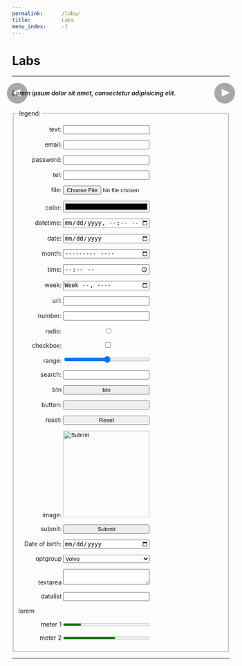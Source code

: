 ```yaml
---
permalink:      /labs/
title:          Labs
menu_index:     -1
---
```

# Labs[](# '{">":"find","tag":"main","className":"align-center"}')

---



<!--
leaderboard(728x90)
banner(468x60)
half banner(234x60)
button(125x125)
skyscraper(120x600)
wide skyscraper(160x600)
small rectangle(180x150)
vertical banner(120x240)
small square(200x200)
square(250x250)
medium rectangle(300x250)
large rectangle(336x280)
half page(300x600)
portrait(300x1050)
mobile banner(320x50)
large leaderboard(970x90)
billboard(970x250)
-->

<style>
.gallery {
  margin: 0 -16px;
  position: relative;
}
.gallery .nav,
.gallery img {
  -webkit-touch-callout: none;
  -webkit-user-select: none;
  -khtml-user-select: none;
  -moz-user-select: none;
  -ms-user-select: none;
  user-select: none;
  outline: none;
}
.gallery .waitload { opacity: .5; }
.gallery .unload { opacity: 0; pointer-events: none; position: absolute; left: 0; top: 0; }
/*.gallery div:not(.ratio) .unload { width: 0; height: 0; }*/
.gallery .nav { height: 100%; width: 100%; position: absolute; z-index: 1; }
.gallery .caption { padding: 16px; font-weight: 600; font-style: italic; }
.gallery .prev,.gallery .next {
  cursor: pointer;
  text-align: center;
  position: absolute;
  line-height: 1em;
  background: #000;
  color: #FFF;
  margin: auto;
  border-radius: 0;
  font-size: 32px;
  height: 100%;
  width: 1em;
  bottom: 0;
  top: 0;
  z-index: 2;
  opacity: .3333;
}
@media screen and (min-width: 480px){
  .gallery { margin: auto; }
  .gallery .caption { padding: 16px 0; }
  .gallery .prev,.gallery .next {
    box-shadow: 0 0 0 3px;
    margin: auto -.25em;
    border-radius: 50%;
    font-size: 48px;
    height: 1em;
  }
  .gallery .prev:hover,.gallery .next:hover {
    background: #c03;
    opacity: 1;
  }
}

.gallery .prev { left: 0 }
.gallery .next { right: 0 }
.gallery .prev:after, .gallery .next:after {
  content: "◀︎▶︎"; content: "";
  border: solid 1em transparent;
  margin: -1em; position: absolute;
  width: 0; height: 0;
  top: 50%; left: 50%;
  font-size: .2em;
}
.gallery .prev:after { border-right: solid 2em; border-left: 0; margin: -1em -1.25em; }
.gallery .next:after { border-right: 0; border-left: solid 2em; margin: -1em -0.75em; }
</style>
<div class="card align-left">
<div class="gallery" data-img='[
"https://unsplash.it/600/900/",
"https://unsplash.it/600/900/?random",
"https://unsplash.it/g/600/900/?random",
"https://unsplash.it/600/900/?blur",
"https://unsplash.it/g/600/900/?blur"
]'>
<div class="imageList ratio ratio-2-3">
  <div class="nav"><span class="prev no-print"></span><span class="next no-print"></span></div>
  <img alt="Gallery image" class="ease unload lazyload" data-src="https://unsplash.it/600/900/" src="data:image/gif;base64,R0lGODlhAQABAIAAAAAAAP///yH5BAEAAAAALAAAAAABAAEAAAIBRAA7">
</div>
<div class="caption"><span>
  Lorem ipsum dolor sit amet, consectetur adipisicing elit.
</span></div>
</div>
</div>
<script>afterLib.push(function () {
  function updateGallery(G, idx = 1) {
    var list = JSON.parse(G.dataset.img),
        last = list.length-1, oldImg, newImg;
    idx += (1*G.dataset.idx || 0);
    idx = (idx < 0) ? last : (idx>last) ? 0 : idx;
    oldImg = one('img:not([class~=unload])') || one('img', G);
    newImg = one('img[src="'+list[idx]+'"]', G);
    if (!newImg) {
      newImg = str2DOM(`<img alt="Gallery image" class="ease unload">`);
      newImg.src = list[idx];
      oldImg.parentNode.appendChild(newImg);
      addClass(oldImg,'waitload');
      on(newImg, 'load', function (data) {
        removeClass(oldImg,'waitload');
        addClass(all('img', G),'unload');
        removeClass(newImg,'unload');
      });
    } else {
      addClass(all('img', G),'unload');
      removeClass(newImg,'unload');
    } G.dataset.idx = idx;
  }

  on(all('.gallery .unload'), 'load', function (data) { removeClass(this,'unload'); });
  on(all('.gallery .prev, .gallery .next'), 'click', function(e) {
    e.preventDefault();
    e=this;
    while(!hasClass(e,'gallery')&&(e=e.parentNode)){};
    hasClass(this,'prev')?updateGallery(e,-1):updateGallery(e,1);
    return false;
  });
  var g = one('.gallery'), gSwipe = new Swipe();
  gSwipe
  .onRight(function(){ gSwipe.e.preventDefault(); updateGallery(g, -1) })
  .onLeft(function(){ gSwipe.e.preventDefault(); updateGallery(g, 1) })
  ;on(g, 'touchstart touchmove', gSwipe.invoke)
});</script>

<style>
fieldset p label { display: block; }
fieldset p label span:first-child {
  width: 100px;
  display: inline-block;
}
.input-control, button, input, optgroup, select, textarea, meter { width: 480px; max-width: 100%; }
@media screen and (min-width: 480px){
  fieldset p label span:first-child { text-align: right; }
  .input-control, button, input, optgroup, select, textarea, meter { width: 200px; }
}
</style>

<form class="card align-left">
  <fieldset>
    <legend>legend:</legend>
    <p><label><span>text:</span>
      <input type="text"/>
    </label></p>
    <p><label><span>email:</span>
      <input type="email"/>
    </label></p>
    <p><label><span>password:</span>
      <input type="password"/>
    </label></p>
    <p><label><span>tel:</span>
      <input type="tel"/>
    </label></p>
    <p><label><span>file:</span>
      <input type="file"/>
    </label></p>
    <p><label><span>color:</span>
      <input type="color"/>
    </label></p>
    <p><label><span>datetime:</span>
      <input type="datetime-local"/>
    </label></p>
    <p><label><span>date:</span>
      <input type="date"/>
    </label></p>
    <p><label><span>month:</span>
      <input type="month"/>
    </label></p>
    <p><label><span>time:</span>
      <input type="time"/>
    </label></p>
    <p><label><span>week:</span>
      <input type="week"/>
    </label></p>
    <p><label><span>url:</span>
      <input type="url"/>
    </label></p>
    <p><label><span>number:</span>
      <input type="number"/>
    </label></p>
    <p><label><span>radio:</span>
      <input type="radio"/><span class="input-control"></span>
    </label></p>
    <p><label><span>checkbox:</span>
      <input type="checkbox"/><span class="input-control"></span>
    </label></p>
    <p><label><span>range:</span>
      <input type="range"/>
    </label></p>
    <p><label><span>search:</span>
      <input type="search"/>
    </label></p>
    <p><label><span>btn</span>
      <button>btn</button>
    </label></p>
    <p><label><span>button:</span>
      <input type="button"/>
    </label></p>
    <p><label><span>reset:</span>
      <input type="reset"/>
    </label></p>
    <p><label><span>image:</span>
      <input type="image"/>
    </label></p>
    <p><label><span>submit:</span>
      <input type="submit"/>
    </label></p>
    <p><label><span>Date of birth:</span>
      <input type="date"/>
    </label></p>
    <p><label><span>optgroup</span>
      <select>
        <optgroup label="Swedish Cars">
          <option value="volvo">Volvo</option>
          <option value="saab">Saab</option>
        </optgroup>
        <optgroup label="German Cars">
          <option value="mercedes">Mercedes</option>
          <option value="audi">Audi</option>
        </optgroup>
      </select>
    </label></p>
    <p><label><span>textarea</span>
      <textarea></textarea>
    </label></p>
    <p><label><span>datalist</span>
      <input list="browsers">
      <datalist id="browsers">
        <option value="Internet Explorer"/>
        <option value="Firefox"/>
        <option value="Chrome"/>
        <option value="Opera"/>
        <option value="Safari"/>
      </datalist>
    </label></p>
    <p>lorem</p>
    <p><label><span>meter 1</span>
      <meter value="2" min="0" max="10">2 out of 10</meter>
    </label></p>
    <p><label><span>meter 2</span>
      <meter value="0.6">60%</meter>
    </label></p>
  </fieldset>
</form>

---
